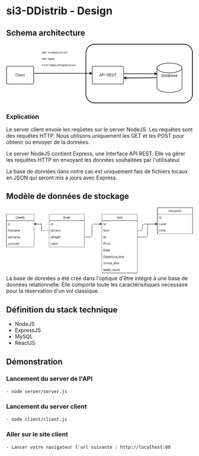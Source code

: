 # si3-DDistrib - Design

## Schema architecture
<img src="./assets/schema_architecture.png" with="100px" />

### Explication
Le server client envoie les reqûetes sur le server NodeJS. Les requêtes sont des requêtes HTTP. Nous utilisons uniquement les GET et les POST pour obtenir ou envoyer de la données.

Le server NodeJS contient Express, une Interface API REST. Elle va gérer les requêtes HTTP en envoyant les données souhaitées par l'utilisateur.

La base de données dans notre cas est uniquement fais de fichiers locaux en JSON qui seront mis à jours avec Express.


## Modèle de données de stockage
<img src="./assets/data_model.png" with="100px" />
La base de données a été créé dans l'optique d'être intégré à une base de données relationnelle.
Elle comporte toute les caractérisitiques necessaire pour la réservation d'un vol classique.


## Définition du stack technique
- NodeJS 
- ExpressJS
- MySQL
- ReactJS

## Démonstration
### Lancement du server de l'API
	- node server/server.js

### Lancement du server client
	- node client/client.js

### Aller sur le site client
	- Lancer votre navigateur l'url suivante : http://localhost:80